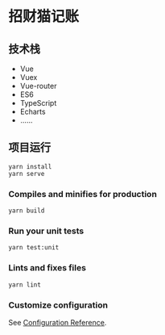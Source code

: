 # 招财猫记账


## 技术栈
- Vue
- Vuex
- Vue-router 
- ES6
- TypeScript
- Echarts
- ......


## 项目运行
```
yarn install
yarn serve
```



### Compiles and minifies for production
```
yarn build
```

### Run your unit tests
```
yarn test:unit
```

### Lints and fixes files
```
yarn lint
```

### Customize configuration
See [Configuration Reference](https://cli.vuejs.org/config/).
